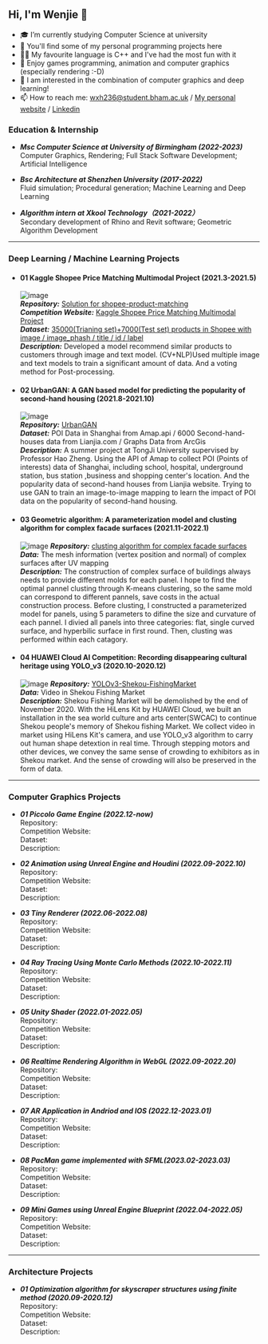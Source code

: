## Hi, I'm Wenjie 👋

- 🎓 I’m currently studying Computer Science at university
- 🔭 You'll find some of my personal programming projects here
- 👨‍💻 My favourite language is C++ and I've had the most fun with it
- 💭 Enjoy games programming, animation and computer graphics (especially rendering :-D)
- 🌱 I am interested in the combination of computer graphics and deep learning!
- 📫 How to reach me: wxh236@student.bham.ac.uk / [My personal website](https://wenjiehuang.net) / [Linkedin](https://www.linkedin.com/in/wenjie-huang-a1131317b/)

### Education & Internship

- ***Msc Computer Science at University of Birmingham (2022-2023)***\
  Computer Graphics, Rendering; Full Stack Software Development; Artificial Intelligence
  
- ***Bsc Architecture at Shenzhen University (2017-2022)***\
  Fluid simulation; Procedural generation; Machine Learning and Deep Learning
  
- ***Algorithm intern at Xkool Technology（2021-2022）***\
  Secondary development of Rhino and Revit software; Geometric Algorithm Development
  
___


### Deep Learning / Machine Learning Projects

- #### 01 Kaggle Shopee Price Matching Multimodal Project (2021.3-2021.5)
  ![image](https://user-images.githubusercontent.com/82434538/235355506-26f07f43-c084-4ce1-a062-59946e10d173.png)\
  ***Repository:*** [Solution for shopee-product-matching](https://github.com/SZU-WenjieHuang/Kaggle-Shopee-Price-Matching-Multimodal-Project)\
  ***Competition Website:*** [Kaggle Shopee Price Matching Multimodal Project](https://www.kaggle.com/competitions/shopee-product-matching)\
  ***Dataset:*** [35000(Trianing set)+7000(Test set) products in Shopee with image / image_phash / title / id / label](https://www.kaggle.com/competitions/shopee-product-matching/data)\
  ***Description:*** Developed a model recommend similar products to customers through image and text model. (CV+NLP)Used multiple image and text models to train a significant amount of data. And a voting method for Post-processing.


- #### 02 UrbanGAN: A GAN based model for predicting the popularity of second-hand housing (2021.8-2021.10)
  ![image](https://user-images.githubusercontent.com/82434538/235355479-6df73e6f-169d-4d91-9b72-db1a14956680.png)\
  ***Repository:*** [UrbanGAN](https://github.com/SZU-WenjieHuang/UrbanGAN)\
  ***Dataset:*** POI Data in Shanghai from Amap.api / 6000 Second-hand-houses data from Lianjia.com / Graphs Data from ArcGis\
  ***Description:*** A summer project at TongJi University supervised by Professor Hao Zheng. Using the API of Amap to collect POI (Points of interests) data of Shanghai, including school, hospital, underground station, bus station ,business and shopping center's location. And the popularity data of second-hand houses from Lianjia website. Trying to use GAN to train an image-to-image mapping to learn the impact of POI data on the popularity of second-hand housing.
  
  
- #### 03 Geometric algorithm: A parameterization model and clusting algorithm for complex facade surfaces (2021.11-2022.1)
  ![image](https://user-images.githubusercontent.com/82434538/235356112-fe521fc3-5df4-498e-b01b-43597a96422b.png)
  ***Repository:*** [clusting algorithm for complex facade surfaces](https://github.com/SZU-WenjieHuang/clusting-algorithm-for-complex-facade-surfaces)\
  ***Data:*** The mesh information (vertex position and normal) of complex surfaces after UV mapping\
  ***Description:*** The construction of complex surface of buildings always needs to provide different molds for each panel. I hope to find the optimal pannel clusting through K-means clustering, so the same mold can correspond to different pannels, save costs in the actual construction process. Before clusting, I constructed a parameterized model for panels, using 5 parameters to difine the size and curvature of each pannel. I divied all panels into three categories: flat, single curved surface, and hyperbilic surface in first round. Then, clusting was performed within each catagory.
 
 
- #### 04 HUAWEI Cloud AI Competition: Recording disappearing cultural heritage using YOLO_v3 (2020.10-2020.12)
  ![image](https://user-images.githubusercontent.com/82434538/235357499-9ca79e72-b45b-4eaf-8e6b-3266b1c1d1a8.png)
  ***Repository:*** [YOLOv3-Shekou-FishingMarket](https://github.com/SZU-WenjieHuang/YOLOv3-ShekouMarket)\
  ***Data:*** Video in Shekou Fishing Market\
  ***Description:*** Shekou Fishing Market will be demolished by the end of November 2020. With the HiLens Kit by HUAWEI Cloud, we built an installation in the sea world culture and arts center(SWCAC) to continue Shekou people's memory of Shekou fishing Market. We collect video in market using HiLens Kit's camera, and use YOLO_v3 algorithm to carry out human shape detextion in real time. Through stepping motors and other devices, we convey the same sense of crowding to exhibitors as in Shekou market. And the sense of crowding will also be preserved in the form of data.

___

### Computer Graphics Projects

- ***01 Piccolo Game Engine (2022.12-now)***\
  Repository: \
  Competition Website:\
  Dataset:\
  Description: 

- ***02 Animation using Unreal Engine and Houdini (2022.09-2022.10)***\
  Repository: \
  Competition Website:\
  Dataset:\
  Description: 

- ***03 Tiny Renderer (2022.06-2022.08)***\
  Repository: \
  Competition Website:\
  Dataset:\
  Description: 

- ***04 Ray Tracing Using Monte Carlo Methods (2022.10-2022.11)***\
  Repository: \
  Competition Website:\
  Dataset:\
  Description: 

- ***05 Unity Shader (2022.01-2022.05)***\
  Repository: \
  Competition Website:\
  Dataset:\
  Description: 

- ***06 Realtime Rendering Algorithm in WebGL (2022.09-2022.20)***\
  Repository: \
  Competition Website:\
  Dataset:\
  Description: 

- ***07 AR Application in Andriod and IOS (2022.12-2023.01)***\
  Repository: \
  Competition Website:\
  Dataset:\
  Description: 

- ***08 PacMan game implemented with SFML(2023.02-2023.03)***\
  Repository: \
  Competition Website:\
  Dataset:\
  Description: 

- ***09 Mini Games using Unreal Engine Blueprint (2022.04-2022.05)***\
  Repository: \
  Competition Website:\
  Dataset:\
  Description: 

___

### Architecture Projects

- ***01 Optimization algorithm for skyscraper structures using finite method (2020.09-2020.12)***\
  Repository: \
  Competition Website:\
  Dataset:\
  Description: 

  
<!--
**SZU-WenjieHuang/SZU-WenjieHuang** is a ✨ _special_ ✨ repository because its `README.md` (this file) appears on your GitHub profile.

Here are some ideas to get you started:

- 🔭 I’m currently working on ...
- 🌱 I’m currently learning ...
- 👯 I’m looking to collaborate on ...
- 🤔 I’m looking for help with ...
- 💬 Ask me about ...
- 📫 How to reach me: ...
- 😄 Pronouns: ...
- ⚡ Fun fact: ...
-->
